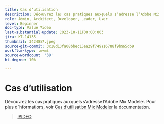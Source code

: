 ```yaml
---
title: Cas d’utilisation
description: Découvrez les cas pratiques auxquels s’adresse l’Adobe Mix Modeler.
role: Admin, Architect, Developer, Leader, User
level: Beginner
doc-type: Value Video
last-substantial-update: 2023-10-11T00:00:00Z
jira: KT-14135
thumbnail: 3424857.jpeg
source-git-commit: 3c18d13fa08bbec15ea29f749a16788f9b965db9
workflow-type: tm+mt
source-wordcount: '39'
ht-degree: 10%

---
```



# Cas d’utilisation

Découvrez les cas pratiques auxquels s’adresse l’Adobe Mix Modeler. Pour plus d’informations, voir [Cas d’utilisation Mix Modeler](https://experienceleague.adobe.com/docs/mix-modeler/using/get-started/workflow.html) la documentation.

>[!VIDEO](https://video.tv.adobe.com/v/3424857?learn=on)
